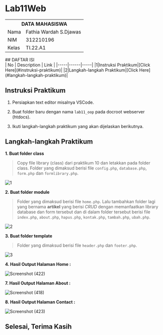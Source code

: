 # Lab11Web
<table>
  <tr>
    <th colspan="2">DATA MAHASISWA</th>
  </tr>
  <tr>
    <td>Nama</td>
    <td>Fathia Wardah S.Djawas</td>
  </tr>
  <tr>
    <td>NIM</td>
    <td>312210196</td>
  </tr>
  <tr>
    <td>Kelas</td>
    <td>TI.22.A1</td>
  </tr>
</table>
## DAFTAR ISI <br>
| No | Description | Link |
|-----|------|-----|
|1|Instruksi Praktikum|[Click Here](#instruksi-praktikum)|
|2|Langkah-langkah Praktikum|[Click Here](#langkah-langkah-praktikum)|

## Instruksi Praktikum
1. Persiapkan text editor misalnya VSCode.

2. Buat folder baru dengan nama `lab11_oop` pada docroot webserver (htdocs).

3. Ikuti langkah-langkah praktikum yang akan dijelaskan berikutnya.


## Langkah-langkah Praktikum
**1. Buat folder class**
> Copy file library (class) dari praktikum 10 dan letakkan pada folder class. Folder yang dimaksud berisi file `config.php`, `database.php`, `form.php` dan `formlibrary.php`.

![1](https://github.com/tiaraputriiiiii/Lab11Web/assets/115775237/53e04f09-0be3-478b-80b4-6174f8b0c38f)


**2. Buat folder module**
> Folder yang dimaksud berisi file `home.php`. Lalu tambahkan folder lagi yang bernama **artikel** yang berisi *CRUD* dengan memanfaatkan library database dan form tersebut dan di dalam folder tersebut berisi file `index.php`, `about.php`, `hapus.php`, `kontak.php`, `tambah.php`, `ubah.php`.

![2](https://github.com/tiaraputriiiiii/Lab11Web/assets/115775237/748018b5-3efc-4758-9380-d6a93a86a37e)

**3. Buat folder template**
> Folder yang dimaksud berisi file `header.php` dan `footer.php`.

![3](https://github.com/tiaraputriiiiii/Lab11Web/assets/115775237/ff545e31-7eed-4754-8001-7474b236743a)

**4. Hasil Output Halaman Home :**

![Screenshot (422)](https://github.com/FathiaDjawas/Lab11Web/assets/115916422/090277b8-499c-4e30-aa23-26dc4beb9ca8)



**7. Hasil Output Halaman About :**

![Screenshot (418)](https://github.com/FathiaDjawas/Lab11Web/assets/115916422/d8c476e1-c38e-40d6-98ca-5906e3892adc)



**8. Hasil Output Halaman Contact :**

![Screenshot (423)](https://github.com/FathiaDjawas/Lab11Web/assets/115916422/e095042c-b19b-4c0a-b79c-a5d49025d18e)



## Selesai, Terima Kasih



